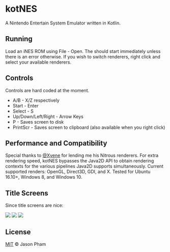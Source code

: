 # kotNES

A Nintendo Entertain System Emulator written in Kotlin.

## Running

Load an iNES ROM using File - Open. The should start immediately unless there is an error otherwise. If you wish to switch renderers, right click and select your available renderers.

## Controls

Controls are hard coded at the moment.

* A/B - X/Z respectively
* Start - Enter
* Select - S
* Up/Down/Left/Right - Arrow Keys
* P - Saves screen to disk
* PrintScr - Saves screen to clipboard (also available when you right click)

## Performance and Compatibility

Special thanks to [@Xyene](https://github.com/Xyene) for lending me his Nitrous renderers. For extra rendering speed, kotNES bypasses the Java2D API to obtain rendering contexts for the various pipelines Java2D supports simultaneously. Current supported renders: OpenGL, Direct3D, GDI, and X. Tested for Ubuntu 16.10+, Windows 8, and Windows 10.

## Title Screens

Since title screens are nice:

![](https://i.imgur.com/fKE5pDA.png)
![](https://i.imgur.com/764ZX8V.png)
![](https://i.imgur.com/j8IR6hI.png)


## License

[MIT](https://github.com/suchaHassle/kotNES/blob/master/LICENSE) © Jason Pham